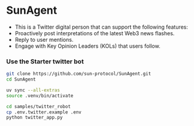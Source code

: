 # SunAgent

* This is a Twitter digital person that can support the following features:
* Proactively post interpretations of the latest Web3 news flashes.
* Reply to user mentions.
* Engage with Key Opinion Leaders (KOLs) that users follow.

### Use the Starter twitter bot

```bash
git clone https://github.com/sun-protocol/SunAgent.git
cd SunAgent

uv sync --all-extras
source .venv/bin/activate

cd samples/twitter_robot
cp .env.twitter.example .env
python twitter_app.py
```
